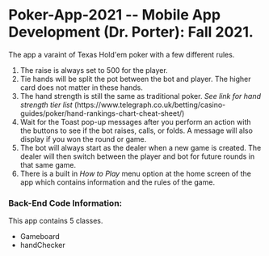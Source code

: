 # Poker-App-2021 -- Mobile App Development (Dr. Porter): Fall 2021.
The app a varaint of Texas Hold'em poker with a few different rules. 
<ol>
  <li>The raise is always set to 500 for the player.</li>
  <li>Tie hands will be split the pot between the bot and player. The higher card does not matter in these hands.</li>
  <li>The hand strength is still the same as traditional poker. <em> See link for hand strength tier list </em>(https://www.telegraph.co.uk/betting/casino-guides/poker/hand-rankings-chart-cheat-sheet/)</li>
  <li>Wait for the Toast pop-up messages after you perform an action with the buttons to see if the bot raises, calls, or folds. A message will also display if you won the round or game.</li>
  <li>The bot will always start as the dealer when a new game is created. The dealer will then switch between the player and bot for future rounds in that same game. </li>
  <li>There is a built in <em> How to Play </em> menu option at the home screen of the app which contains information and the rules of the game.</li> 
</ol>

### Back-End Code Information:
This app contains 5 classes. 
<ul> 
  <li>Gameboard</li>  
  <li>handChecker</li>  
</ul>
